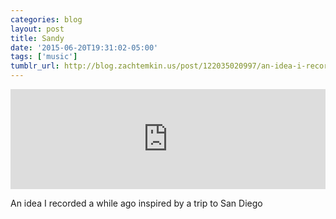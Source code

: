 ```yaml
---
categories: blog
layout: post
title: Sandy
date: '2015-06-20T19:31:02-05:00'
tags: ['music']
tumblr_url: http://blog.zachtemkin.us/post/122035020997/an-idea-i-recorded-a-while-ago-inspired-by-a-trip
---
```


<p>
	<iframe width="100%" height="160" scrolling="no" frameborder="no" src="https://w.soundcloud.com/player/?url=https%3A//api.soundcloud.com/tracks/211252321&amp;auto_play=false&amp;hide_related=false&amp;show_comments=true&amp;show_user=true&amp;show_reposts=false&amp;visual=true"></iframe>
</p>

<!--break-->

An idea I recorded a while ago inspired by a trip to San Diego